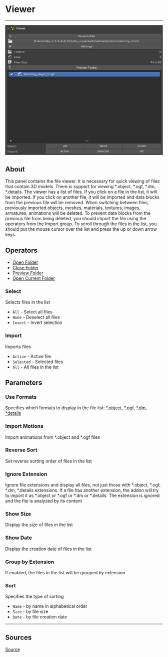 # Viewer

___

![alt text](images/n-panel-viewer.png)

## About

This panel contains the file viewer. It is necessary for quick viewing of files that contain 3D models. There is support for viewing *.object, *.ogf, *.dm, *.details. The viewer has a list of files. If you click on a file in the list, it will be imported. If you click on another file, it will be imported and data blocks from the previous file will be removed. When switching between files, previously imported objects, meshes, materials, textures, images, armatures, animations will be deleted. To prevent data blocks from the previous file from being deleted, you should import the file using the operators from the Import group. To scroll through the files in the list, you should put the mouse cursor over the list and press the up or down arrow keys.

## Operators

- [Open Folder](../addon-operators/operator-open-current-folder.md)
- [Close Folder](../addon-operators/operator-close-file.md)
- [Preview Folder](../addon-operators/operator-preview-folder.md)
- [Open Current Folder](../addon-operators/operator-open-current-folder.md)

### Select

Selects files in the list

- `All` - Select all files
- `None` - Deselect all files
- `Invert` - Invert selection

### Import

Imports files

- `Active` - Active file
- `Selected` - Selected files
- `All` - All files in the list

## Parameters

### Use Formats

Specifies which formats to display in the file list: [*.object](../../../../main-folders-and-files/file-formats/models/object.md), [*.ogf](../../../../main-folders-and-files/file-formats/models/ogf.md), [*.dm](../../../../main-folders-and-files/file-formats/models/dm.md), [*details](../../../../main-folders-and-files/file-formats/game-levels/details.md)

### Import Motions

Import animations from *.object and *.ogf files

### Reverse Sort

Set reverse sorting order of files in the list

### Ignore Extension

Ignore file extensions and display all files, not just those with *.object, *.ogf, *.dm, *.details extensions. If a file has another extension, the addon will try to import it as *.object or *.ogf or *.dm or *.details. The extension is ignored and the file is analyzed by its content

### Show Size

Display the size of files in the list

### Show Date

Display the creation date of files in the list

### Group by Extension

If enabled, the files in the list will be grouped by extension

### Sort

Specifies the type of sorting

- `Name` - by name in alphabetical order
- `Size` - by file size
- `Date` - by file creation date

___

## Sources

[Source](https://github.com/PavelBlend/blender-xray/wiki/Panel-Viewer)
